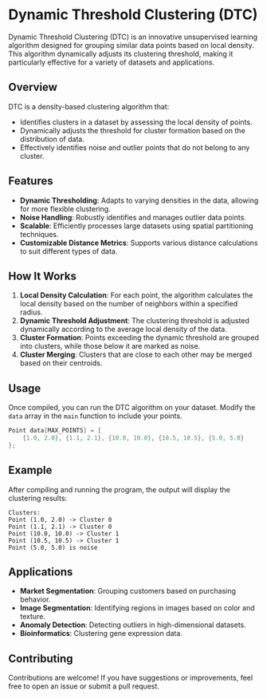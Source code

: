 # Dynamic Threshold Clustering (DTC)

Dynamic Threshold Clustering (DTC) is an innovative unsupervised learning algorithm designed for grouping similar data points based on local density. This algorithm dynamically adjusts its clustering threshold, making it particularly effective for a variety of datasets and applications. 

## Overview

DTC is a density-based clustering algorithm that:
- Identifies clusters in a dataset by assessing the local density of points.
- Dynamically adjusts the threshold for cluster formation based on the distribution of data.
- Effectively identifies noise and outlier points that do not belong to any cluster.

## Features

- **Dynamic Thresholding**: Adapts to varying densities in the data, allowing for more flexible clustering.
- **Noise Handling**: Robustly identifies and manages outlier data points.
- **Scalable**: Efficiently processes large datasets using spatial partitioning techniques.
- **Customizable Distance Metrics**: Supports various distance calculations to suit different types of data.

## How It Works

1. **Local Density Calculation**: For each point, the algorithm calculates the local density based on the number of neighbors within a specified radius.
2. **Dynamic Threshold Adjustment**: The clustering threshold is adjusted dynamically according to the average local density of the data.
3. **Cluster Formation**: Points exceeding the dynamic threshold are grouped into clusters, while those below it are marked as noise.
4. **Cluster Merging**: Clusters that are close to each other may be merged based on their centroids.

## Usage

Once compiled, you can run the DTC algorithm on your dataset. Modify the `data` array in the `main` function to include your points.

```c
Point data[MAX_POINTS] = {
    {1.0, 2.0}, {1.1, 2.1}, {10.0, 10.0}, {10.5, 10.5}, {5.0, 5.0}
};
```

## Example

After compiling and running the program, the output will display the clustering results:

```
Clusters:
Point (1.0, 2.0) -> Cluster 0
Point (1.1, 2.1) -> Cluster 0
Point (10.0, 10.0) -> Cluster 1
Point (10.5, 10.5) -> Cluster 1
Point (5.0, 5.0) is noise
```

## Applications

- **Market Segmentation**: Grouping customers based on purchasing behavior.
- **Image Segmentation**: Identifying regions in images based on color and texture.
- **Anomaly Detection**: Detecting outliers in high-dimensional datasets.
- **Bioinformatics**: Clustering gene expression data.

## Contributing

Contributions are welcome! If you have suggestions or improvements, feel free to open an issue or submit a pull request.